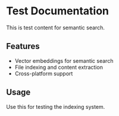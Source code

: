 # Test Documentation

This is test content for semantic search.

## Features

- Vector embeddings for semantic search
- File indexing and content extraction
- Cross-platform support

## Usage

Use this for testing the indexing system.